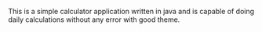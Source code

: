 This is a simple calculator application written in java and is capable of doing daily calculations without any error with good theme.
